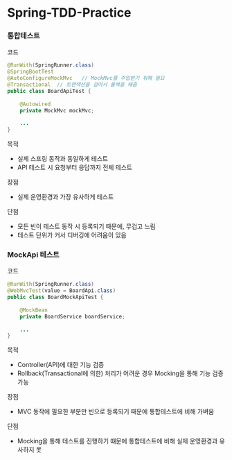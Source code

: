 # Spring-TDD-Practice

### 통합테스트

코드
```java
@RunWith(SpringRunner.class)
@SpringBootTest
@AutoConfigureMockMvc   // MockMvc를 주입받기 위해 필요
@Transactional  // 트랜잭션을 걸어서 롤백을 해줌
public class BoardApiTest {
    
    @Autowired
    private MockMvc mockMvc;
    
    ...
}
```

목적
* 실제 스프링 동작과 동일하게 테스트
* API 테스트 시 요청부터 응답까지 전체 테스트

장점
* 실제 운영환경과 가장 유사하게 테스트

단점
* 모든 빈이 테스트 동작 시 등록되기 때문에, 무겁고 느림
* 테스트 단위가 커서 디버깅에 어려움이 있음

### MockApi 테스트

코드
```java
@RunWith(SpringRunner.class)
@WebMvcTest(value = BoardApi.class)
public class BoardMockApiTest {
    
    @MockBean
    private BoardService boardService;
    
    ...
}
```

목적
* Controller(API)에 대한 기능 검증
* Rollback(Transactional에 의한) 처리가 어려운 경우 Mocking을 통해 기능 검증 가능

장점
* MVC 동작에 필요한 부분만 빈으로 등록되기 때문에 통합테스트에 비해 가벼움

단점
* Mocking을 통해 테스트를 진행하기 떄문에 통합테스트에 비해 실제 운영환경과 유사하지 못